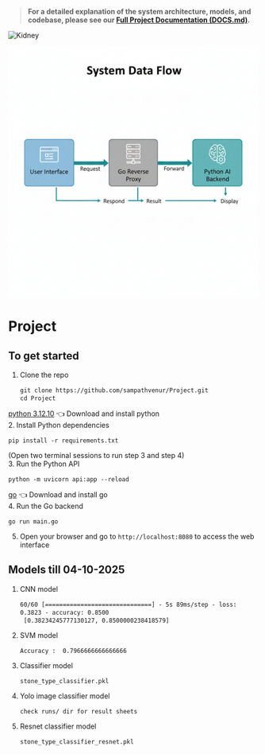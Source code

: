 > **For a detailed explanation of the system architecture, models, and codebase, please see our [Full Project Documentation (DOCS.md)](DOCS.md).**

![Kidney](https://media.tenor.com/gw6jgBdh0JwAAAAC/rambo-worst-ever.gif)

![System Data Flow](screenshot/system%20data%20flow.png)

# Project

## To get started

1. Clone the repo
   ```
   git clone https://github.com/sampathvenur/Project.git
   cd Project
   ```
[python 3.12.10](https://www.python.org/downloads/release/python-31210/) 👈 Download and install python <br>
2. Install Python dependencies
   ```
   pip install -r requirements.txt
   ```


(Open two terminal sessions to run step 3 and step 4) <br>
3. Run the Python API
   ```
   python -m uvicorn api:app --reload
   ```
 [go](https://go.dev/doc/install) 👈 Download and install go <br>
4. Run the Go backend
   ```
   go run main.go
   ```


5. Open your browser and go to ```http://localhost:8080``` to access the web interface

## Models till 04-10-2025

1. CNN model
   ```
   60/60 [==============================] - 5s 89ms/step - loss: 0.3823 - accuracy: 0.8500
    [0.38234245777130127, 0.8500000238418579]
   ```

2. SVM model
   ```
   Accuracy :  0.7966666666666666
   ```

3. Classifier model
   ```
   stone_type_classifier.pkl
   ```

4. Yolo image classifier model
   ```
   check runs/ dir for result sheets
   ```

5. Resnet classifier model
   ```
   stone_type_classifier_resnet.pkl
   ```
